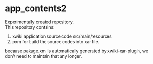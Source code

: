 app_contents2
=============

Experimentally created repository.  
This repository contains:  
1. xwiki application source code
    src/main/resources  
2. pom for build the source codes into xar file.

because pakage.xml is automatically generated by xwiki-xar-plugin, we don't need to maintain that any longer.
